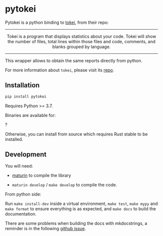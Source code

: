# pytokei
Pytokei is a python binding to [tokei](https://github.com/XAMPPRocky/tokei), from their repo:

---

<p align="center">
Tokei is a program that displays statistics about your code. Tokei will show the number of files, total lines within those files and code, comments, and blanks grouped by language.
</p>

--- 

This wrapper allows to obtain the same reports directly from python.

For more information about `tokei`, please visit its [repo](https://github.com/XAMPPRocky/tokei).

## Installation

```bash
pip install pytokei
```

Requires Python >= 3.7.

Binaries are available for:

?

Otherwise, you can install from source which requires Rust stable to be installed.

## Development

You will need:

- [maturin](https://www.maturin.rs/installation.html) to compile the library

- `maturin develop` / `make develop` to compile the code.

From python side:

Run `make install-dev` inside a virtual environment, `make test`, `make mypy` and `make format` to ensure everything is as expected, and `make docs` to build the documentation.

There are some problems when building the docs with mkdocstrings, a reminder is in the following [github issue](https://github.com/mkdocstrings/mkdocstrings/issues/404).
